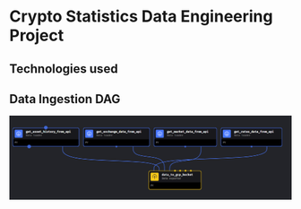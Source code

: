# Crypto Statistics Data Engineering Project

## Technologies used

## Data Ingestion DAG
![Data Ingestion DAG.png](https://github.com/lupusruber/crypto_stats/blob/master/Data%20Ingestion%20DAG.png)


